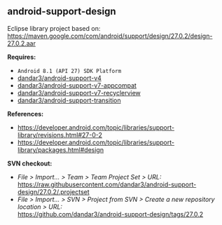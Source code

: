 ## android-support-design

Eclipse library project based on:<br/>
https://maven.google.com/com/android/support/design/27.0.2/design-27.0.2.aar

**Requires:**
- `Android 8.1 (API 27) SDK Platform`
- [dandar3/android-support-v4](https://github.com/dandar3/android-support-v4/tree/27.0.2)
- [dandar3/android-support-v7-appcompat](https://github.com/dandar3/android-support-v7-appcompat/tree/27.0.2)
- [dandar3/android-support-v7-recyclerview](https://github.com/dandar3/android-support-v7-recyclerview/tree/27.0.2)
- [dandar3/android-support-transition](https://github.com/dandar3/android-support-transition/tree/27.0.2)

**References:**
- https://developer.android.com/topic/libraries/support-library/revisions.html#27-0-2
- https://developer.android.com/topic/libraries/support-library/packages.html#design

**SVN checkout:**
- _File > Import... > Team > Team Project Set > URL:_<br/>
  https://raw.githubusercontent.com/dandar3/android-support-design/27.0.2/.projectset
- _File > Import... > SVN > Project from SVN > Create a new repository location > URL:_<br/>
  https://github.com/dandar3/android-support-design/tags/27.0.2